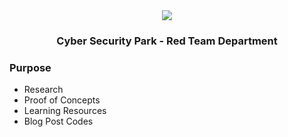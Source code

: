 <div align=center>
  <img src="https://github.com/CSP-Red-Team/.github/assets/83276306/4eb8f29e-42df-47fc-bc23-1ad21fa18e49">
  <h3>Cyber Security Park - Red Team Department</h3>
</div>

### Purpose

- Research
- Proof of Concepts
- Learning Resources
- Blog Post Codes
